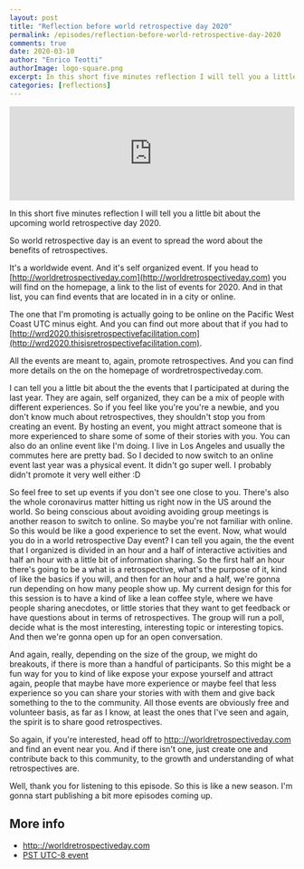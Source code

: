 ```yaml
---
layout: post
title: "Reflection before world retrospective day 2020"
permalink: /episodes/reflection-before-world-retrospective-day-2020
comments: true
date: 2020-03-10
author: "Enrico Teotti"
authorImage: logo-square.png
excerpt: In this short five minutes reflection I will tell you a little bit about the upcoming world retrospective day 2020.
categories: [reflections]
---
```



<iframe width="100%" height="166" scrolling="no" frameborder="no" allow="autoplay" src="https://w.soundcloud.com/player/?url=https%3A//api.soundcloud.com/tracks/774124156&color=%23ff5500&auto_play=false&hide_related=false&show_comments=true&show_user=true&show_reposts=false&show_teaser=true"></iframe>


In this short five minutes reflection I will tell you a little bit about the upcoming world retrospective day 2020.

So world retrospective day is an event to spread the word about the benefits of retrospectives.

It's a worldwide event. And it's self organized event. If you head to [http://worldretrospectiveday.com](http://worldretrospectiveday.com) you will find on the homepage, a link to the list of events for 2020. And in that list, you can find events that are located in in a city or online.

The one that I'm promoting is actually going to be online on the Pacific West Coast UTC minus eight. And you can find out more about that if you had to [http://wrd2020.thisisretrospectivefacilitation.com](http://wrd2020.thisisretrospectivefacilitation.com).

All the events are meant to, again, promote retrospectives. And you can find more details on the on the homepage of wordretrospectiveday.com.

I can tell you a little bit about the the events that I participated at during the last year. They are again, self organized, they can be a mix of people with different experiences. So if you feel like you're you're a newbie, and you don't know much about retrospectives, they shouldn't stop you from creating an event. By hosting an event, you might attract someone that is more experienced to share some of some of their stories with you. You can also do an online event like I'm doing. I live in Los Angeles and usually the commutes here are pretty bad. So I decided to now switch to an online event last year was a physical event. It didn't go super well. I probably didn't promote it very well either :D

So feel free to set up events if you don't see one close to you. There's also the whole coronavirus matter hitting us right now in the US around the world. So being conscious about avoiding avoiding group meetings is another reason to switch to online. So maybe you're not familiar with online. So this would be like a good experience to set the event. Now, what would you do in a world retrospective Day event? I can tell you again, the the event that I organized is divided in an hour and a half of interactive activities and half an hour with a little bit of information sharing. So the first half an hour there's going to be a what is a retrospective, what's the purpose of it, kind of like the basics if you will, and then for an hour and a half, we're gonna run depending on how many people show up. My current design for this for this session is to have a kind of like a lean coffee style, where we have people sharing anecdotes, or little stories that they want to get feedback or have questions about in terms of retrospectives. The group will run a poll, decide what is the most interesting, interesting topic or interesting topics. And then we're gonna open up for an open conversation.

And again, really, depending on the size of the group, we might do breakouts, if there is more than a handful of participants. So this might be a fun way for you to kind of like expose your
expose yourself and attract again, people that maybe have more experience or maybe feel that less experience so you can share your stories with with them and give back something to the to the community. All those events are obviously free and volunteer basis, as far as I know, at least the ones that I've seen and again, the spirit is to share good retrospectives.

So again, if you're interested, head off to [http:://worldretrospectiveday.com](http:://worldretrospectiveday.com) and find an event near you. And if there isn't one, just create one and contribute back to this community, to the growth and understanding of what retrospectives are.

Well, thank you for listening to this episode. So this is like a new season. I'm gonna start publishing a bit more episodes coming up.

## More info
* [http:://worldretrospectiveday.com](http:://worldretrospectiveday.com)
* [PST UTC-8 event](http://wrd2020.thisisretrospectivefacilitation.com)